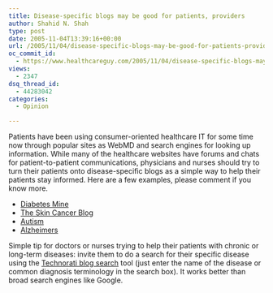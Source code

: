 ```yaml
---
title: Disease-specific blogs may be good for patients, providers
author: Shahid N. Shah
type: post
date: 2005-11-04T13:39:16+00:00
url: /2005/11/04/disease-specific-blogs-may-be-good-for-patients-providers/
oc_commit_id:
  - https://www.healthcareguy.com/2005/11/04/disease-specific-blogs-may-be-good-for-patients-providers/1478768898
views:
  - 2347
dsq_thread_id:
  - 44283042
categories:
  - Opinion

---
```

Patients have been using consumer-oriented healthcare IT for some time now through popular sites as WebMD and search engines for looking up information. While many of the healthcare websites have forums and chats for patient-to-patient communications, physicians and nurses should try to turn their patients onto disease-specific blogs as a simple way to help their patients stay informed. Here are a few examples, please comment if you know more.

  * [Diabetes Mine][1]
  * [The Skin Cancer Blog][2]
  * [Autism][3]
  * [Alzheimers][4]

Simple tip for doctors or nurses trying to help their patients with chronic or long-term diseases: invite them to do a search for their specific disease using the [Technorati blog search][5] tool (just enter the name of the disease or common diagnosis terminology in the search box). It works better than broad search engines like Google.

 [1]: http://www.diabetesmine.com
 [2]: http://www.skincancerblog.net/
 [3]: http://www.autismca.com/
 [4]: http://www.alzhub.com/
 [5]: http://www.technorati.com/blogs/